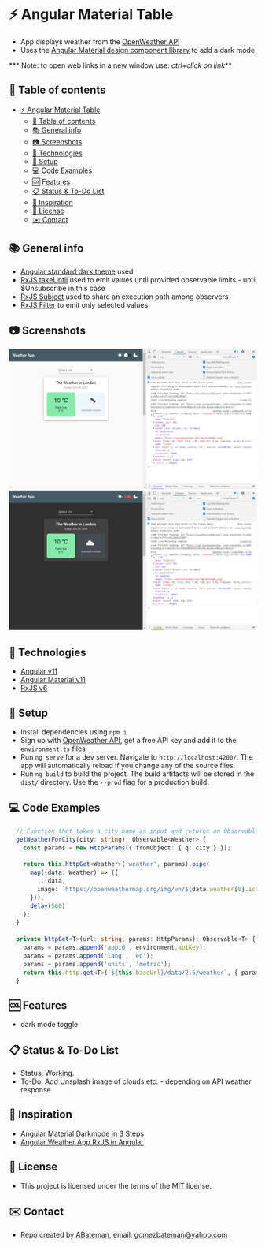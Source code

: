 # :zap: Angular Material Table

* App displays weather from the [OpenWeather API](https://home.openweathermap.org/)
* Uses the [Angular Material design component library](https://material.angular.io/) to add a dark mode

*** Note: to open web links in a new window use: _ctrl+click on link_**

## :page_facing_up: Table of contents

* [:zap: Angular Material Table](#zap-angular-material-table)
  * [:page_facing_up: Table of contents](#page_facing_up-table-of-contents)
  * [:books: General info](#books-general-info)
  * [:camera: Screenshots](#camera-screenshots)
  * [:signal_strength: Technologies](#signal_strength-technologies)
  * [:floppy_disk: Setup](#floppy_disk-setup)
  * [:computer: Code Examples](#computer-code-examples)
  * [:cool: Features](#cool-features)
  * [:clipboard: Status & To-Do List](#clipboard-status--to-do-list)
  * [:clap: Inspiration](#clap-inspiration)
  * [:file_folder: License](#file_folder-license)
  * [:envelope: Contact](#envelope-contact)

## :books: General info

* [Angular standard dark theme](https://material.angular.io/guide/theming) used
* [RxJS takeUntil](https://www.learnrxjs.io/learn-rxjs/operators/filtering/takeuntil) used to emit values until provided observable limits - until $Unsubscribe in this case
* [RxJS Subject](https://www.learnrxjs.io/learn-rxjs/subjects/subject#a-special-type-of-observable-which-shares-a-single-execution-path-among-observers) used to share an execution path among observers
* [RxJS Filter](https://www.learnrxjs.io/learn-rxjs/operators/filtering/filter) to emit only selected values

## :camera: Screenshots

![Example screenshot](./img/weather.png)
![Example screenshot](./img/dark.png)

## :signal_strength: Technologies

* [Angular v11](https://angular.io/)
* [Angular Material v11](https://material.angular.io/)
* [RxJS v6](https://rxjs-dev.firebaseapp.com/guide/overview)

## :floppy_disk: Setup

* Install dependencies using `npm i`
* Sign up with [OpenWeather API](https://home.openweathermap.org/), get a free API key and add it to the `environment.ts` files
* Run `ng serve` for a dev server. Navigate to `http://localhost:4200/`. The app will automatically reload if you change any of the source files.
* Run `ng build` to build the project. The build artifacts will be stored in the `dist/` directory. Use the `--prod` flag for a production build.

## :computer: Code Examples

```typescript
  // Function that takes a city name as input and returns an Observable using a Weather interface
  getWeatherForCity(city: string): Observable<Weather> {
    const params = new HttpParams({ fromObject: { q: city } });

    return this.httpGet<Weather>('weather', params).pipe(
      map((data: Weather) => ({
        ...data,
        image: `https://openweathermap.org/img/wn/${data.weather[0].icon}@2x.png`,
      })),
      delay(500)
    );
  }

  private httpGet<T>(url: string, params: HttpParams): Observable<T> {
    params = params.append('appid', environment.apiKey);
    params = params.append('lang', 'en');
    params = params.append('units', 'metric');
    return this.http.get<T>(`${this.baseUrl}/data/2.5/weather`, { params });
  }
```

## :cool: Features

* dark mode toggle

## :clipboard: Status & To-Do List

* Status: Working.
* To-Do: Add Unsplash image of clouds etc. - depending on API weather response

## :clap: Inspiration

* [Angular Material Darkmode in 3 Steps](https://zoaibkhan.com/blog/angular-material-dark-mode-in-3-steps/)
* [Angular Weather App RxJS in Angular](https://zoaibkhan.com/blog/rxjs-in-angular-creating-a-weather-app/)

## :file_folder: License

* This project is licensed under the terms of the MIT license.

## :envelope: Contact

* Repo created by [ABateman](https://github.com/AndrewJBateman), email: gomezbateman@yahoo.com
